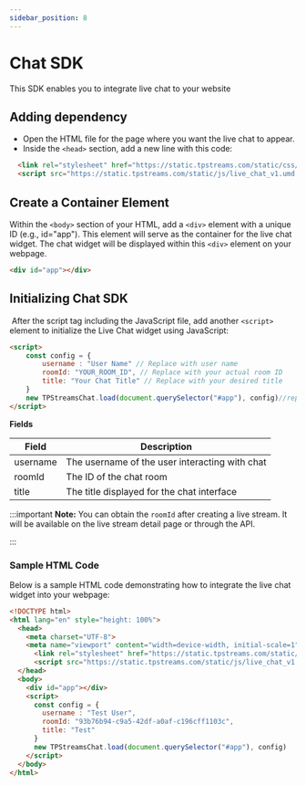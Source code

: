 ```yaml
---
sidebar_position: 8
---
```


# Chat SDK
This SDK enables you to integrate live chat to your website

## Adding dependency

- Open the HTML file for the page where you want the live chat to appear.
- Inside the `<head>` section, add a new line with this code:

```html
  <link rel="stylesheet" href="https://static.tpstreams.com/static/css/live_chat_v1.css">
  <script src="https://static.tpstreams.com/static/js/live_chat_v1.umd.cjs"></script>
```
## Create a Container Element

Within the `<body>` section of your HTML, add a `<div>` element with a unique ID (e.g., id="app"). This element will serve as the container for the live chat widget. The chat widget will be displayed within this `<div>` element on your webpage.

```html
<div id="app"></div>
```

## Initializing Chat SDK
 After the script tag including the JavaScript file, add another `<script>` element to initialize the Live Chat widget using JavaScript:

```html
<script>
    const config = {
        username : "User Name" // Replace with user name
        roomId: "YOUR_ROOM_ID", // Replace with your actual room ID
        title: "Your Chat Title" // Replace with your desired title
    }
    new TPStreamsChat.load(document.querySelector("#app"), config)//replace id with container element id
</script>
```

**Fields**

| Field    | Description                                     |
|----------|-------------------------------------------------|
| username | The username of the user interacting with chat  |
| roomId   | The ID of the chat room                         |
| title    | The title displayed for the chat interface      |


:::important
**Note:** You can obtain the `roomId` after creating a live stream. It will be available on the live stream detail page or through the API.

:::

### Sample HTML Code

Below is a sample HTML code demonstrating how to integrate the live chat widget into your webpage:

```html
<!DOCTYPE html>
<html lang="en" style="height: 100%">
  <head>
    <meta charset="UTF-8">
    <meta name="viewport" content="width=device-width, initial-scale=1">
      <link rel="stylesheet" href="https://static.tpstreams.com/static/css/live_chat_v1.css">
      <script src="https://static.tpstreams.com/static/js/live_chat_v1.umd.cjs"></script>
  </head>
  <body>
    <div id="app"></div>
    <script>
      const config = {
        username : "Test User",
        roomId: "93b76b94-c9a5-42df-a0af-c196cff1103c",
        title: "Test"
      }
      new TPStreamsChat.load(document.querySelector("#app"), config)
    </script>
  </body>
</html>
```